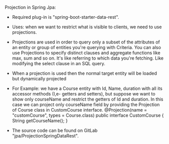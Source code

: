 Projection in Spring Jpa:
* Required plug-in is "spring-boot-starter-data-rest".
* Uses: when we want to restrict what is visible to clients, we need to use projections.
* Projections are used in order to query only a subset of the attributes of an entity or group of entities you're querying with Criteria. You can also use Projections to specify distinct clauses and aggregate functions like max, sum and so on. It's like referring to which data you're fetching. Like modifying the select clause in an SQL query.
* When a projection is used then the normal target entity will be loaded but dynamically projected

* For Example: we have a Course entity with Id, Name, duration with all its accessor methods (I,e- getters and setters), but suppose we want to show only courseName and restrict the getters of Id and duration. In this case we can project only courseName field by providing the Projection of Course class in CustomCourse interface.
@Projection(name = "customCourse", types = Course.class)
public interface CustomCourse {
	String getCourseName();
}

* The source code can be found on GitLab "jpa/ProjectionSpringDataRest".

